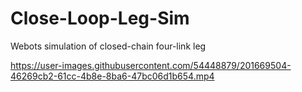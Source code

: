 # Close-Loop-Leg-Sim
Webots simulation of closed-chain four-link leg


https://user-images.githubusercontent.com/54448879/201669504-46269cb2-61cc-4b8e-8ba6-47bc06d1b654.mp4

